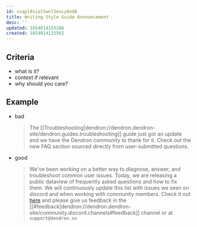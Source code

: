 ```yaml
---
id: vsqpl8siat5wnl5excy6ed6
title: Writing Style Guide Announcement
desc: ''
updated: 1654014155286
created: 1654014125562
---
```


## Criteria
- what is it?
- context if relevant
- why should you care?

## Example
- bad
    > The [[Troubleshooting|dendron://dendron.dendron-site/dendron.guides.troubleshooting]] guide just got an update and we have the Dendron community to thank for it. Check out the new FAQ section sourced directly from user-submitted questions. 

- good
    > We've been working on a better way to diagnose, answer, and troubleshoot common user issues. Today, we are releasing a public dataview of frequently asked questions and how to fix them. We will continuously update this list with issues we seen on discord and when working with community members. Check it out [here](https://airtable.com/embed/shrJDpaQfCwVbfU0l/tblNpzKRMsmKz7hpc?backgroundColor=green&viewControls=on) and please give us feedback in the [[#feedback|dendron://dendron.dendron-site/community.discord.channels#feedback]] channel or at `support@dendron.so`
